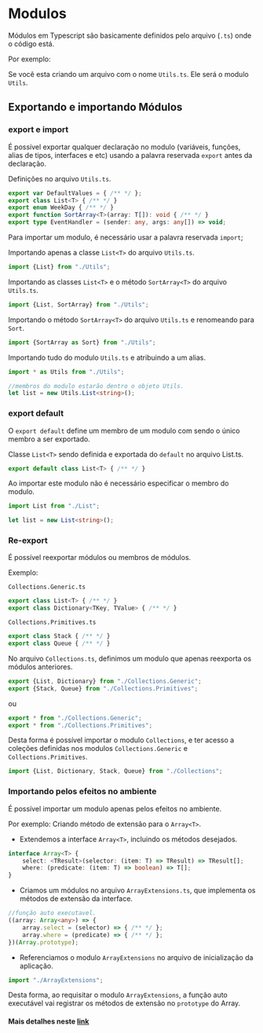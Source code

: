 # Modulos

Módulos em Typescript são basicamente definidos pelo arquivo (`.ts`) onde o código está.

Por exemplo:

Se você esta criando um arquivo com o nome `Utils.ts`.
Ele será o modulo `Utils`.

## Exportando e importando Módulos

### export e import

É possível exportar qualquer declaração no modulo (variáveis, funções, alias de tipos, interfaces e etc) usando a palavra reservada `export` antes da declaração.

Definições no arquivo `Utils.ts`.
```ts
export var DefaultValues = { /** */ };
export class List<T> { /** */ }
export enum WeekDay { /** */ }
export function SortArray<T>(array: T[]): void { /** */ }
export type EventHandler = (sender: any, args: any[]) => void;
```

Para importar um modulo, é necessário usar a palavra reservada `import`;

Importando apenas a classe `List<T>` do arquivo `Utils.ts`.
```ts
import {List} from "./Utils";
```

Importando as classes `List<T>` e o método `SortArray<T>` do arquivo `Utils.ts`.
```ts
import {List, SortArray} from "./Utils";
```

Importando o método `SortArray<T>` do arquivo `Utils.ts` e renomeando para `Sort`.
```ts
import {SortArray as Sort} from "./Utils";
```

Importando tudo do modulo `Utils.ts` e atribuindo a um alias.
```ts
import * as Utils from "./Utils";

//membros do modulo estarão dentro o objeto Utils.
let list = new Utils.List<string>();
```

### export default

O `export default` define um membro de um modulo com sendo o único membro a ser exportado.

Classe `List<T>` sendo definida e exportada do `default` no arquivo List.ts.
```ts
export default class List<T> { /** */ }
```

Ao importar este modulo não é necessário especificar o membro do modulo.
```ts
import List from "./List";

let list = new List<string>();
```

### Re-export

É possível reexportar módulos ou membros de módulos.

Exemplo:

`Collections.Generic.ts`
```ts
export class List<T> { /** */ }
export class Dictionary<TKey, TValue> { /** */ }
```

`Collections.Primitives.ts`
```ts
export class Stack { /** */ }
export class Queue { /** */ }
```

No arquivo `Collections.ts`, definimos um modulo que apenas reexporta os módulos anteriores.
```ts
export {List, Dictionary} from "./Collections.Generic";
export {Stack, Queue} from "./Collections.Primitives";
```
ou
```ts
export * from "./Collections.Generic";
export * from "./Collections.Primitives";
```

Desta forma é possível importar o modulo `Collections`, e ter acesso a coleções definidas nos modulos `Collections.Generic` e `Collections.Primitives`.

```ts
import {List, Dictionary, Stack, Queue} from "./Collections";
```

### Importando pelos efeitos no ambiente

É possível importar um modulo apenas pelos efeitos no ambiente.

Por exemplo: Criando método de extensão para o `Array<T>`.

* Extendemos a interface `Array<T>`, incluindo os métodos desejados.
```ts
interface Array<T> {
    select: <TResult>(selector: (item: T) => TResult) => TResult[];
    where: (predicate: (item: T) => boolean) => T[];
}
```

* Criamos um módulos no arquivo `ArrayExtensions.ts`, que implementa os métodos de extensão da interface.
```ts
//função auto executavel.
((array: Array<any>) => {
    array.select = (selector) => { /** */ };
    array.where = (predicate) => { /** */ };
})(Array.prototype);
```

* Referenciamos o modulo `ArrayExtensions` no arquivo de inicialização da aplicação.
```ts
import "./ArrayExtensions";
```

Desta forma, ao requisitar o modulo `ArrayExtensions`, a função auto executável vai registrar os métodos de extensão no `prototype` do Array.

#### Mais detalhes neste [link](https://github.com/Microsoft/TypeScript-Handbook/blob/master/pages/Modules.md)
